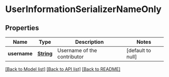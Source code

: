 # UserInformationSerializerNameOnly
## Properties

Name | Type | Description | Notes
------------ | ------------- | ------------- | -------------
**username** | [**String**](string.md) | Username of the contributor | [default to null]

[[Back to Model list]](../README.md#documentation-for-models) [[Back to API list]](../README.md#documentation-for-api-endpoints) [[Back to README]](../README.md)

